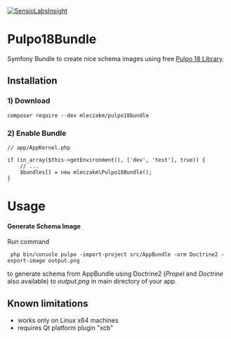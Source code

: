 [![SensioLabsInsight](https://insight.sensiolabs.com/projects/fc826819-275a-419a-a730-180324859f02/big.png)](https://insight.sensiolabs.com/projects/fc826819-275a-419a-a730-180324859f02)

# Pulpo18Bundle

Symfony Bundle to create nice schema images using free [Pulpo 18 Library](http://www.pulpo18.com/).

Installation
------------

### 1) Download 

`composer require --dev mleczakm/pulpo18bundle`


### 2) Enable Bundle

    // app/AppKernel.php
    
    if (in_array($this->getEnvironment(), ['dev', 'test'], true)) {
        // ...
        $bundles[] = new mleczakm\Pulpo18Bundle();
    }
    
Usage
=====

#### Generate Schema Image
 
 Run command
 
     php bin/console pulpo -import-project src/AppBundle -orm Doctrine2 -export-image output.png
    
 to generate schema from AppBundle using Doctrine2 (_Propel_ and _Doctrine_ also available) to *output.png* in main directory of your app.

Known limitations
------------

- works only on Linux x64 machines
- requires Qt platform plugin "xcb"
